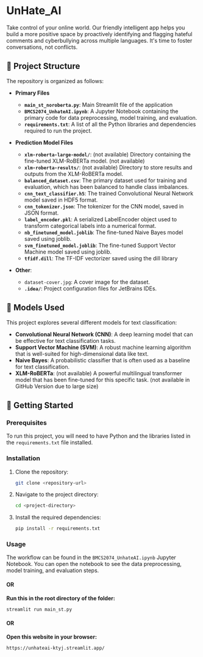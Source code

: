 # UnHate_AI
Take control of your online world. Our friendly intelligent app helps you build a more positive space by proactively identifying and flagging hateful comments and cyberbullying across multiple languages. It's time to foster conversations, not conflicts.

## 📁 Project Structure

The repository is organized as follows:
- **Primary Files**
    - **`main_st_noroberta.py`**: Main Streamlit file of the application 
    - **`BMCS2074_UnhateAI.ipynb`**: A Jupyter Notebook containing the primary code for data preprocessing, model training, and evaluation.
    - **`requirements.txt`**: A list of all the Python libraries and dependencies required to run the project.

- **Prediction Model Files**
    - **`xlm-roberta-large-model/`**: (not available) Directory containing the fine-tuned XLM-RoBERTa model. (not available)
    - **`xlm-roberta-results/`**: (not available) Directory to store results and outputs from the XLM-RoBERTa model.
    - **`balanced_dataset.csv`**: The primary dataset used for training and evaluation, which has been balanced to handle class imbalances.
    - **`cnn_text_classifier.h5`**: The trained Convolutional Neural Network model saved in HDF5 format.
    - **`cnn_tokenizer.json`**: The tokenizer for the CNN model, saved in JSON format.
    - **`label_encoder.pkl`**: A serialized LabelEncoder object used to transform categorical labels into a numerical format.
    - **`nb_finetuned_model.joblib`**: The fine-tuned Naive Bayes model saved using joblib.
    - **`svm_finetuned_model.joblib`**: The fine-tuned Support Vector Machine model saved using joblib.
    - **`tfidf.dill`**: The TF-IDF vectorizer saved using the dill library

- **Other**:
    - `dataset-cover.jpg`: A cover image for the dataset.
    - **`.idea/`**: Project configuration files for JetBrains IDEs.

## 🤖 Models Used

This project explores several different models for text classification:

*   **Convolutional Neural Network (CNN)**: A deep learning model that can be effective for text classification tasks.
*   **Support Vector Machine (SVM)**: A robust machine learning algorithm that is well-suited for high-dimensional data like text.
*   **Naive Bayes**: A probabilistic classifier that is often used as a baseline for text classification.
*   **XLM-RoBERTa**: (not available) A powerful multilingual transformer model that has been fine-tuned for this specific task. (not available in GitHub Version due to large size)

## 🤔 Getting Started

### Prerequisites

To run this project, you will need to have Python and the libraries listed in the `requirements.txt` file installed.

### Installation

1.  Clone the repository:
    ```bash
    git clone <repository-url>
    ```
2.  Navigate to the project directory:
    ```bash
    cd <project-directory>
    ```
3.  Install the required dependencies:
    ```bash
    pip install -r requirements.txt
    ```

### Usage

The workflow can be found in the `BMCS2074_UnhateAI.ipynb` Jupyter Notebook. You can open the notebook to see the data preprocessing, model training, and evaluation steps.

#### OR
**Run this in the root directory of the folder:**
```bash
streamlit run main_st.py
```

#### OR
**Open this website in your browser:**
```bash
https://unhateai-ktyj.streamlit.app/
```

